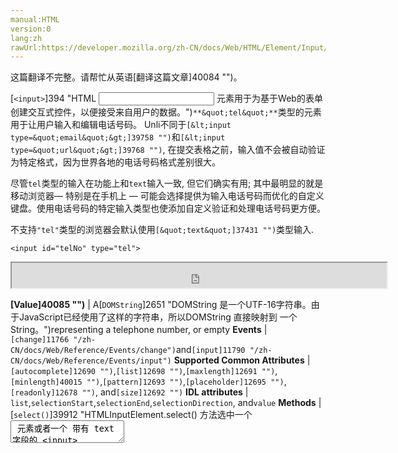 ```yaml
---
manual:HTML
version:0
lang:zh
rawUrl:https://developer.mozilla.org/zh-CN/docs/Web/HTML/Element/Input/tel#Value
---
```




这篇翻译不完整。请帮忙从英语[翻译这篇文章]40084 "")。






[`<input>`]394 "HTML <input> 元素用于为基于Web的表单创建交互式控件，以便接受来自用户的数据。")`**&quot;tel&quot;**`类型的元素用于让用户输入和编辑电话号码。 Unli不同于`[&lt;input type=&quot;email&quot;&gt;]39758 "")`和`[&lt;input type=&quot;url&quot;&gt;]39768 "")`, 在提交表格之前，输入值不会被自动验证为特定格式，因为世界各地的电话号码格式差别很大。



尽管`tel`类型的输入在功能上和`text`输入一致, 但它们确实有用; 其中最明显的就是移动浏览器— 特别是在手机上 — 可能会选择提供为输入电话号码而优化的自定义键盘。使用电话号码的特定输入类型也使添加自定义验证和处理电话号码更方便。



不支持`"tel"`类型的浏览器会默认使用`[&quot;text&quot;]37431 "")`类型输入.



```
<input id="telNo" type="tel">
```


<iframe src='https://mdn.mozillademos.org/zh-CN/docs/Web/HTML/Element/Input/tel$samples/Basic_example?revision=1350413' width='600' height='40'></iframe>




**[Value]40085 "")** | A[`DOMString`]2651 "DOMString 是一个UTF-16字符串。由于JavaScript已经使用了这样的字符串，所以DOMString 直接映射到 一个String。")representing a telephone number, or empty 
**Events** | `[change]11766 "/zh-CN/docs/Web/Reference/Events/change")`and`[input]11790 "/zh-CN/docs/Web/Reference/Events/input")` 
**Supported Common Attributes** | `[autocomplete]12690 "")`,`[list]12698 "")`,`[maxlength]12691 "")`,`[minlength]40015 "")`,`[pattern]12693 "")`,`[placeholder]12695 "")`,`[readonly]12678 "")`, and`[size]12692 "")` 
**IDL attributes** | `list`,`selectionStart`,`selectionEnd`,`selectionDirection`, and`value` 
**Methods** | [`select()`]39912 "HTMLInputElement.select() 方法选中一个 <textarea> 元素或者一个 带有 text 字段的 <input> 元素里的所有内容。"),[`setRangeText()`]40016 "此页面仍未被本地化, 期待您的翻译!"),[`setSelectionRange()`]13496 "HTMLInputElement.setSelectionRange 方法可以从一个被 focused 的 <input> 元素中选中特定范围的内容。") 


## 值<a name="值"></a>


[`<input>`]394 "HTML <input> 元素用于为基于Web的表单创建交互式控件，以便接受来自用户的数据。")元素的`[value]12709 "")`属性包含一个[`DOMString`]2651 "DOMString 是一个UTF-16字符串。由于JavaScript已经使用了这样的字符串，所以DOMString 直接映射到 一个String。")表示一个电话号码或者一个空字符串 (`""`).


## 使用 tel 输入<a name="使用_tel_输入"></a>


电话号码是网络上非常普遍收集的数据类型。例如，在创建任何类型的注册或电子商务网站时，无论出于商业目的还是出于紧急联系目的，您都可能需要向用户索要电话号码。鉴于通常输入的电话号码是多少，不幸的是，用于验证电话号码的“一刀切”解决方案是不实际的。



幸运的是，您可以考虑自己网站的要求，并自行实施适当的验证级别。有关详细信息，请参阅下面的[Validation]40086 "")


### 自定义键盘<a name="自定义键盘"></a>


`<input type="tel">`主要优势是它可以在移动浏览器显示一个特殊的电话号码输入键盘, For 例如，这是键盘在几种设备上的外观。



**移动设备上自定义键盘的示例。**

Firefox for Android | WebKit iOS (Safari/Chrome/Firefox) 
 ---  |  ---  | 
![Firefox for Android screen shot](%40081.png "") | ![Firefox for iOS screenshot](%40083.png "") 


### 一个简单的tel输入<a name="一个简单的tel输入"></a>


在最基本的形式中，tel输入可以这样实现：


```
<label for="telNo">Phone number:</label>
<input id="telNo" name="telNo" type="tel">
```


<iframe src='https://mdn.mozillademos.org/zh-CN/docs/Web/HTML/Element/Input/tel$samples/A_simple_tel_input?revision=1350413' width='600' height='40'></iframe>



这里没有什么神奇的事情发生。当提交给服务器时，上述输入的数据将被表示为`"telNo=+12125553151"`.


### 占位字符<a name="占位字符"></a>


有时候提供关于输入数据应该采用什么形式的上下文提示是很有帮助的。如果页面设计没有为每个[`<input>`]394 "HTML <input> 元素用于为基于Web的表单创建交互式控件，以便接受来自用户的数据。")页面提供描述性标签，这可能是特别重要的 。所以需要占位符。一个占位符是一个值，它通过提供一个有效值的例子来演示值的形式，当元素的值是“”时，它显示在编辑框中。一旦数据输入框中，占位符消失;如果该框被清空，占位符重新出现。



在这里，我们有`"tel"`输入的占位符`"123-4567-8901"`。请注意占位符如何消失并在编辑字段内容时重新出现。


```
<input id="telNo" name="telNo" type="tel"
       placeholder="123-4567-8901">
```


<iframe src='https://mdn.mozillademos.org/zh-CN/docs/Web/HTML/Element/Input/tel$samples/Placeholders?revision=1350413' width='600' height='40'></iframe>


### 控制输入​​大小<a name="控制输入​​大小"></a>


您不仅可以控制输入框的物理长度，还可以控制输入文本自身允许的最小和最大长度。


#### 物理输入元素大小<a name="物理输入元素大小"></a>


可以使用`[size]12692 "")`属性来控制输入框的物理大小, 使用它,你可以指定输入框一次可显示的字符数,在下面的例子中`tel`编辑框是20个字符的宽度:


```
<input id="telNo" name="telNo" type="tel"
       size="20">
```


<iframe src='https://mdn.mozillademos.org/zh-CN/docs/Web/HTML/Element/Input/tel$samples/Physical_input_element_size?revision=1350413' width='600' height='40'></iframe>


#### 元素值的长度<a name="元素值的长度"></a>


`size`和电话号码的长度限制是分开的, 你可以使用`[minlength]40015 "")`属性为输入电话的最小长度;同样使用`[maxlength]12691 "")`设置输入电话号码的最大长度.



下面的示例创建了一个20个字符的电话号码输入框，要求内容不少于9个字符且不超过14个字符。


```
<input id="telNo" name="telNo" type="tel"
       size="20" minlength="9" maxlength="14">
```


<iframe src='https://mdn.mozillademos.org/zh-CN/docs/Web/HTML/Element/Input/tel$samples/Element_value_length?revision=1350413' width='600' height='40'></iframe>



**注意**: 上述属性确实会影响[Validation]40087 "")— 如果值的长度小于9个字符，或者大于14个，上述示例的输入将被视为无效。甚至不会让你输入超过最大长度的值。



### 提供默认选项<a name="提供默认选项"></a>


与往常一样, 你可以通过设置其`[value]12709 "")`属性为`"tel"`输入框提供默认值:


```
<input id="telNo" name="telNo" type="tel"
       value="333-4444-4444">
```



<iframe src='https://mdn.mozillademos.org/zh-CN/docs/Web/HTML/Element/Input/tel$samples/Default_value?revision=1350413' width='600' height='40'></iframe>



#### 提供建议值<a name="提供建议值"></a>


Taking it a step farther, you can provide a list of default phone number values from which the user can select. To do this, use the`[list]12698 "")`attribute. This doesn&#39;t limit the user to those options, but does allow them to select commonly-used telephone numbers more quickly. This also offers hints to`[autocomplete]12690 "")`. The`list`attribute specifies the ID of a[`<datalist>`]13030 "HTML Datalist 元素 (<datalist>) 包含了一组<option>元素,这些元素表示其它表单控件可选值.")element, which in turn contains one[`<option>`]13025 "在web表单中,  HTML元素 <option>  用于定义在<select>,  <optgroup> 或<datalist> 元素中包含的项。<option> 可以在弹出窗口和 html 文档中的其他项目列表中表示菜单项。")element per suggested value; each`option`&#39;s`value`is the corresponding suggested value for the telephone number entry box.


```
<label for="telNo">Phone number: </label>
<input id="telNo" name="telNo" type="tel" list="defaultTels">

<datalist id="defaultTels">
  <option value="111-1111-1111">
  <option value="122-2222-2222">
  <option value="333-3333-3333">
  <option value="344-4444-4444">
</datalist>
```


<iframe src='https://mdn.mozillademos.org/zh-CN/docs/Web/HTML/Element/Input/tel$samples/Offering_suggested_values?revision=1350413' width='600' height='40'></iframe>



With the[`<datalist>`]13030 "HTML Datalist 元素 (<datalist>) 包含了一组<option>元素,这些元素表示其它表单控件可选值.")element and its[`<option>`]13025 "在web表单中,  HTML元素 <option>  用于定义在<select>,  <optgroup> 或<datalist> 元素中包含的项。<option> 可以在弹出窗口和 html 文档中的其他项目列表中表示菜单项。")s in place, the browser will offer the specified values as potential values for the email address; this is typically presented as a popup or drop-down menu containing the suggestions. While the specific user experience may vary from one browser to another, typically clicking in the edit box presents a drop-down of the suggested email addresses. Then, as the user types, the list is adjusted to show only filtered matching values. Each typed character narrows down the list until the user makes a selection or types a custom value.



Here&#39;s a screenshot of what that might look like:



![](%40082.png "")


## 验证<a name="验证"></a>


正如我们之前谈到的那样，为电话号码提供一种通用的客户端验证解决方案是相当困难的。所以，我们能做些什么？让我们考虑一些选项。



**重要**: HTML表单验证不能替代服务器端脚本，以确保输入的数据在被允许进入数据库之前是正确的格式。对于有些人来说，调整html是非常容易的，这样他们就可以绕过验证，或者完全删除它。也有人可能完全绕过你的html，直接提交数据到你的服务器。如果您的服务器端代码无法验证接收到的数据，那么当格式不正确的数据（或数据太大，类型错误等等）输入到数据库时，可能会导致灾难。



### 要求电话号码必填<a name="要求电话号码必填"></a>


You can make it so that an empty input is invalid and won&#39;t be submitted to the server using the`[required]12680 "")`attribute. For example, let&#39;s use this HTML:


```
<form>
  <div>
    <label for="telNo">Enter a telephone number (required): </label>
    <input id="telNo" name="telNo" type="tel" required>
    <span class="validity"></span>
  </div>
  <div>
    <button>Submit</button>
  </div>
</form>
```


And let&#39;s include the following CSS to highlight valid entries with a checkmark and invalid entries with a cross:


```
div {
  margin-bottom: 10px;
  position: relative;
}

input[type="number"] {
  width: 100px;
}

input + span {
  padding-right: 30px;
}

input:invalid+span:after {
  position: absolute; content: '✖';
  padding-left: 5px;
  color: #8b0000;
}

input:valid+span:after {
  position: absolute;
  content: '✓';
  padding-left: 5px;
  color: #009000;
}
```


The output looks like this:



<iframe src='https://mdn.mozillademos.org/zh-CN/docs/Web/HTML/Element/Input/tel$samples/Making_telephone_numbers_required?revision=1350413' width='700' height='70'></iframe>


### Pattern validation<a name="Pattern_validation"></a>


If you want to further restrict entered numbers so they also have to conform to a specific pattern, you can use the`[pattern]12693 "")`attribute, which takes as its value a[regular expression]40088 "regular expression: Regular expressions (or regex) are rules that govern which sequences of characters come up in a search.")that entered values have to match.



In this example we&#39;ll use the same CSS as before, but our HTML is changed to look like this:


```
<form>
  <div>
    <label for="telNo">Enter a telephone number (in the form xxx-xxx-xxxx): </label>
    <input id="telNo" name="telNo" type="tel" required
           pattern="[0-9]{3}-[0-9]{3}-[0-9]{4}">
    <span class="validity"></span>
  </div>
  <div>
    <button>Submit</button>
  </div>
</form>
```


<iframe src='https://mdn.mozillademos.org/zh-CN/docs/Web/HTML/Element/Input/tel$samples/Pattern_validation?revision=1350413' width='700' height='70'></iframe>




Notice how the entered value is reported as invalid unless the pattern xxx-xxx-xxxx is matched; for instance, 41-323-421 won&#39;t be accepted. Neither will 800-MDN-ROCKS. However, 865-555-6502 will be accepted. This particular pattern is obviously only useful for certain locales — in a real application you&#39;d probably have to vary the pattern used depending on the locale of the user.


## Examples<a name="Examples"></a>


In this example, we present a simple interface with a[`<select>`]13029 "HTML select (<select>) 元素是一种表单控件，可创建选项菜单。菜单内的选项为<option> , 可以由 <optgroup> 元素分组。选项可以被用户预先选择。")element that lets the user choose which country they&#39;re in, and a set of`<input type="tel">`elements to let them enter each part of their phone number; there is no reason why you can&#39;t have multiple`tel`inputs.



Each input has a`[placeholder]12695 "")`attribute to show a hint to sighted users about what to enter into it, a`[pattern]12693 "")`to enforce a specific number of characters for the desired section, and an`aria-label`attribute to contain a hint to be read out to screenreader users about what to enter into it.


```
<form>
  <div>
    <label for="country">Choose your country:</label>
    <select id="country" name="country">
      <option>UK</option>
      <option selected>US</option>
      <option>Germany</option>
    </select>
  </div>
  <div>
    <p>Enter your telephone number: </p>
    <span class="areaDiv">
      <input id="areaNo" name="areaNo" type="tel" required
             placeholder="Area code" pattern="[0-9]{3}"
             aria-label="Area code">
      <span class="validity"></span>
    </span>
    <span class="number1Div">
      <input id="number1" name="number1" type="tel" required
             placeholder="First part" pattern="[0-9]{3}"
             aria-label="First part of number">
      <span class="validity"></span>
    </span>
    <span class="number2Div">
      <input id="number2" name="number2" type="tel" required
             placeholder="Second part" pattern="[0-9]{4}"
             aria-label="Second part of number">
      <span class="validity"></span>
    </span>
  </div>
  <div>
    <button>Submit</button>
  </div>
</form>
```


The JavaScript is relatively simple — it contains an[`onchange`]11765 "onchange可以用来获取或设置当前元素的onChange事件的事件处理函数.")event handler that, when the`<select>`value is changed, updates the`<input>`element&#39;s`pattern`,`placeholder`, and`aria-label`to suit the format of telephone numbers in that country/territory.


```
var selectElem = document.querySelector("select");
var inputElems = document.querySelectorAll("input");

selectElem.onchange = function() {
  for(var i = 0; i < inputElems.length; i++) {
    inputElems[i].value = "";
  }

  if(selectElem.value === "US") {
    inputElems[2].parentNode.style.display = "inline";

    inputElems[0].placeholder = "Area code";
    inputElems[0].pattern = "[0-9]{3}";

    inputElems[1].placeholder = "First part";
    inputElems[1].pattern = "[0-9]{3}";
    inputElems[1].setAttribute("aria-label","First part of number");

    inputElems[2].placeholder = "Second part";
    inputElems[2].pattern = "[0-9]{4}";
    inputElems[2].setAttribute("aria-label","Second part of number");
  } else if(selectElem.value === "UK") {
    inputElems[2].parentNode.style.display = "none";

    inputElems[0].placeholder = "Area code";
    inputElems[0].pattern = "[0-9]{3,6}";

    inputElems[1].placeholder = "Local number";
    inputElems[1].pattern = "[0-9]{4,8}";
    inputElems[1].setAttribute("aria-label","Local number");
  } else if(selectElem.value === "Germany") {
    inputElems[2].parentNode.style.display = "inline";

    inputElems[0].placeholder = "Area code";
    inputElems[0].pattern = "[0-9]{3,5}";

    inputElems[1].placeholder = "First part";
    inputElems[1].pattern = "[0-9]{2,4}";
    inputElems[1].setAttribute("aria-label","First part of number");

    inputElems[2].placeholder = "Second part";
    inputElems[2].pattern = "[0-9]{4}";
    inputElems[2].setAttribute("aria-label","Second part of number");
  }
}
```


The example looks like this:



<iframe src='https://mdn.mozillademos.org/zh-CN/docs/Web/HTML/Element/Input/tel$samples/Examples?revision=1350413' width='600' height='140'></iframe>




这是一个有趣的想法，它显示了处理国际电话号码问题的潜在解决方案。你将不得不扩大这个范例，为潜在的每个国家提供正确的模式，这将是很多工作，并且仍然没有万无一失的保证，用户将正确地输入他们的号码。



它让你想知道是否值得在客户端面对所有这些麻烦，当你可以让用户以他们想要的任何格式在客户端输入他们的号码，然后在服务器上验证和审查。但是这个选择是你的。


## 规范<a name="规范"></a>

Specification | Status | Comment 
 ---  |  ---  |  ---  | 
[HTML Living Standard<br></br><small>&lt;input type=&quot;tel&quot;&gt;</small>]40089 "") | Living Standard | Initial definition 
[HTML 5.1<br></br><small>&lt;input type=&quot;tel&quot;&gt;</small>]40090 "") | Recommendation | Initial definition 


## 浏览器兼容性<a name="浏览器兼容性"></a>


**[We&#39;re converting our compatibility data into a machine-readable JSON format]3344 "")**. This compatibility table still uses the old format, because we haven&#39;t yet converted the data it contains.**[Find out how you can help!]3392 "")**


* 
* 

Feature | Chrome | Edge | Firefox (Gecko) | Internet Explorer | Opera | Safari 
Basic support | (Yes) | (Yes) | (Yes) | 10 | 10.62 | (Yes) 




## 参见<a name="参见"></a>

* [HTML forms guide]35701 "")
* [Forms and accessibility]40055 "")
* [`<input>`]394 "HTML <input> 元素用于为基于Web的表单创建交互式控件，以便接受来自用户的数据。")
	* `[&lt;input type=&quot;text&quot;&gt;]37431 "")`
	* `[&lt;input type=&quot;email&quot;&gt;]39758 "")`



